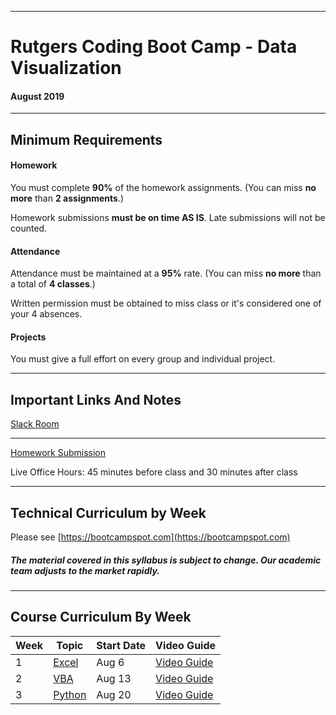 -----------------------------------------
# Rutgers Coding Boot Camp - Data Visualization

#### August 2019


-----------------------------------------


## Minimum Requirements


#### Homework


You must complete **90%** of the homework assignments. (You can miss **no more** than **2 assignments**.)


Homework submissions **must be on time AS IS**. Late submissions will not be counted.


#### Attendance


Attendance must be maintained at a **95%** rate. (You can miss **no more** than a total of **4 classes**.)


Written permission must be obtained to miss class or it's considered one of your 4 absences.


#### Projects


You must give a full effort on every group and individual project.

-----------------------------------------


## Important Links And Notes


[Slack Room](https://rusomdatapt08-ekj1530.slack.com/)

-----------------------------------------


[Homework Submission](https://bootcampspot.com)


Live Office Hours: 45 minutes before class and 30 minutes after class


-----------------------------------------
## Technical Curriculum by Week

Please see [https://bootcampspot.com](https://bootcampspot.com)

##### The material covered in this syllabus is subject to change. Our academic team adjusts to the market rapidly.

-----------------------------------------
## Course Curriculum By Week

| Week | Topic | Start Date | Video Guide |
|---|---|---|---|
| 1 | [Excel](class-activities/week-1/StudentGuide.md)  | Aug 6 | [Video Guide](class-activities/week-1/VideoGuide.md) |
| 2 | [VBA](class-activities/week-2/StudentGuide.md) | Aug 13 | [Video Guide](class-activities/week-2/VideoGuide.md)  |
| 3 | [Python](class-activities/week-3/StudentGuide.md) | Aug 20 | [Video Guide](class-activities/week-3/VideoGuide.md)  |
